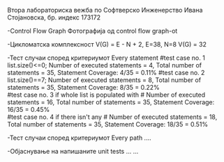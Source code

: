  Втора лабораториска вежба по Софтверско Инженерство
 Ивана Стојановска, бр. индекс 173172
 
-Control Flow Graph
Фотографија од control flow graph-ot

-Цикломатска комплексност
V(G) = E - N + 2, E=38, N=8 V(G) = 32

-Тест случаи според критериумот Every statement
#test case no. 1
   list.size()<=0;
   Number of executed statements = 4, 
   Total number of statements = 35,
   Statement Coverage: 4/35 = 0.11%
#test case no. 2
   list.size()==7;
   Number of executed statements = 8, 
   Total number of statements = 35,
   Statement Coverage: 8/35 = 0.22%   
#test case no. 3
   if whole list is populated with #
   Number of executed statements = 16, 
   Total number of statements = 35,
   Statement Coverage: 16/35 = 0.45%  
#test case no. 4
   if there isn't any #
   Number of executed statements = 18, 
   Total number of statements = 35,
   Statement Coverage: 18/35 = 0.51%  


-Тест случаи според критериумот Every path
....

-Објаснување на напишаните unit tests
... ...
